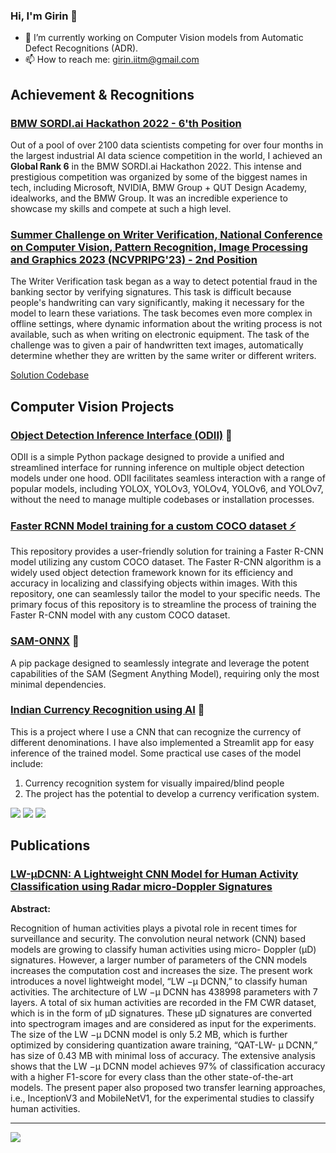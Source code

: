 ### Hi, I'm Girin 👋


- 🔭 I’m currently working on Computer Vision models from Automatic Defect Recognitions (ADR).
- 📫 How to reach me: girin.iitm@gmail.com

## Achievement & Recognitions 
### [BMW SORDI.ai Hackathon 2022 - 6'th Position](https://sordi.ai/hackathon)

Out of a pool of over 2100 data scientists competing for over four months in the largest industrial AI data science competition in the world, I achieved an **Global Rank 6** in the BMW SORDI.ai Hackathon 2022. This intense and prestigious competition was organized by some of the biggest names in tech, including Microsoft, NVIDIA, BMW Group + QUT Design Academy, idealworks, and the BMW Group. It was an incredible experience to showcase my skills and compete at such a high level.

### [Summer Challenge on Writer Verification, National Conference on Computer Vision, Pattern Recognition, Image Processing and Graphics 2023 (NCVPRIPG'23) - 2nd Position](https://vl2g.github.io/challenges/wv2023/)

The Writer Verification task began as a way to detect potential fraud in the banking sector by verifying signatures. This task is difficult because people's handwriting can vary significantly, making it necessary for the model to learn these variations. The task becomes even more complex in offline settings, where dynamic information about the writing process is not available, such as when writing on electronic equipment. 
The task of the challenge was to given a pair of handwritten text images, automatically determine whether they are written by the same writer or different writers.

[Solution Codebase](https://github.com/GirinChutia/NCVPRIPG2023_SummerChallengeOnWriterVerification_TeamInkSq)

## Computer Vision Projects 
### [Object Detection Inference Interface (ODII)](https://github.com/GirinChutia/Object-Detection-Inference-Interface) 🧿
ODII is a simple Python package designed to provide a unified and streamlined interface for running inference on multiple object detection models under one hood. ODII facilitates seamless interaction with a range of popular models, including YOLOX, YOLOv3, YOLOv4, YOLOv6, and YOLOv7, without the need to manage multiple codebases or installation processes.

### [Faster RCNN Model training for a custom COCO dataset ⚡](https://github.com/GirinChutia/FasterRCNN-Torchvision-FineTuning) 
This repository provides a user-friendly solution for training a Faster R-CNN model utilizing any custom COCO dataset. The Faster R-CNN algorithm is a widely used object detection framework known for its efficiency and accuracy in localizing and classifying objects within images. With this repository, one can seamlessly tailor the model to your specific needs. The primary focus of this repository is to streamline the process of training the Faster R-CNN model with any custom COCO dataset. 

### [SAM-ONNX](https://github.com/GirinChutia/SAM_ONNX/) 🥭

A pip package designed to seamlessly integrate and leverage the potent capabilities of the SAM (Segment Anything Model), requiring only the most minimal dependencies.

### [Indian Currency Recognition using AI](https://github.com/GirinChutia/IndCurr) 💫 

This is a project where I use a CNN that can recognize the currency of different denominations. I have also implemented a Streamlit app for easy inference of the trained model. Some practical use cases of the model include:

1. Currency recognition system for visually impaired/blind people
2. The project has the potential to develop a currency verification system.


![](https://i.imgur.com/Ea1LtVz.gif)
![](https://i.imgur.com/TIODbHY.gif)
![](https://i.imgur.com/r2Zi02f.gif)



## Publications

### [LW-μDCNN: A Lightweight CNN Model for Human Activity Classification using Radar micro-Doppler Signatures](https://ieeexplore.ieee.org/document/10027123)

**Abstract:**
 
Recognition of human activities plays a pivotal role in recent times for surveillance and security. The convolution neural network (CNN) based models are growing to classify human activities using micro- Doppler (μD) signatures. However, a larger number of parameters of the CNN models increases the computation cost and increases the size. The present work introduces a novel lightweight model, “LW −μ DCNN,” to classify human activities. The architecture of LW −μ DCNN has 438998 parameters with 7 layers. A total of six human activities are recorded in the FM CWR dataset, which is in the form of μD signatures. These μD signatures are converted into spectrogram images and are considered as input for the experiments. The size of the LW −μ DCNN model is only 5.2 MB, which is further optimized by considering quantization aware training, “QAT-LW- μ DCNN,” has size of 0.43 MB with minimal loss of accuracy. The extensive analysis shows that the LW −μ DCNN model achieves 97% of classification accuracy with a higher F1-score for every class than the other state-of-the-art models. The present paper also proposed two transfer learning approaches, i.e., InceptionV3 and MobileNetV1, for the experimental studies to classify human activities.

---

![](https://komarev.com/ghpvc/?username=GirinChutia&label=PROFILE+VIEWS)


